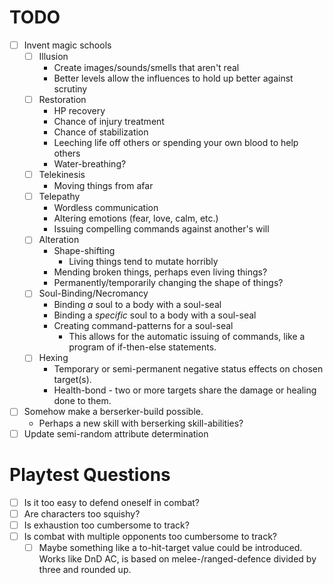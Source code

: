 # TODO
* [ ] Invent magic schools
  * [ ] Illusion
    * Create images/sounds/smells that aren't real
    * Better levels allow the influences to hold up better against scrutiny
  * [ ] Restoration
    * HP recovery
    * Chance of injury treatment
    * Chance of stabilization
    * Leeching life off others or spending your own blood to help others
    * Water-breathing?
  * [ ] Telekinesis
    * Moving things from afar
  * [ ] Telepathy
    * Wordless communication
    * Altering emotions (fear, love, calm, etc.)
    * Issuing compelling commands against another's will
  * [ ] Alteration
    * Shape-shifting
      * Living things tend to mutate horribly
    * Mending broken things, perhaps even living things?
    * Permanently/temporarily changing the shape of things?
  * [ ] Soul-Binding/Necromancy
    * Binding *a* soul to a body with a soul-seal
    * Binding a *specific* soul to a body with a soul-seal
    * Creating command-patterns for a soul-seal
      * This allows for the automatic issuing of commands, like a program of if-then-else statements. 
  * [ ] Hexing
    * Temporary or semi-permanent negative status effects on chosen target(s).
    * Health-bond - two or more targets share the damage or healing done to them. 
* [ ] Somehow make a berserker-build possible. 
  * Perhaps a new skill with berserking skill-abilities?
* [ ] Update semi-random attribute determination

# Playtest Questions
* [ ] Is it too easy to defend oneself in combat?
* [ ] Are characters too squishy?
* [ ] Is exhaustion too cumbersome to track?
* [ ] Is combat with multiple opponents too cumbersome to track?
  * [ ] Maybe something like a to-hit-target value could be introduced. Works like DnD AC, is based on melee-/ranged-defence divided by three and rounded up. 